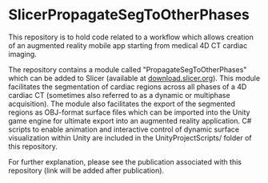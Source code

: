 # SlicerPropagateSegToOtherPhases
This repository is to hold code related to a workflow which allows creation of an augmented reality mobile app starting from medical 4D CT cardiac imaging.

The repository contains a module called "PropagateSegToOtherPhases" which can be added to Slicer (available at [download.slicer.org](https://download.slicer.org)).  This module facilitates the segmentation of cardiac regions across all phases of a 4D cardiac CT (sometimes also referred to as a dynamic or multiphase acquisition).  The module also facilitates the export of the segmented regions as OBJ-format surface files which can be imported into the Unity game engine for ultimate export into an augmented reality application.  C# scripts to enable animation and interactive control of dynamic surface visualization within Unity are included in the UnityProjectScripts/ folder of this repository. 

For further explanation, please see the publication associated with this repository (link will be added after publication).
